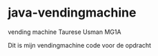 # java-vendingmachine
vending machine Taurese Usman MG1A

Dit is mijn vendingmachine code voor de opdracht
